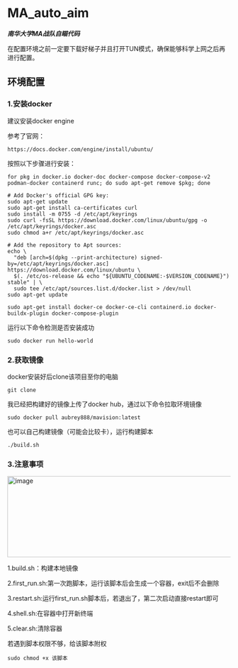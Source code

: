 # MA_auto_aim

***南华大学MA战队自瞄代码***

在配置环境之前一定要下载好梯子并且打开TUN模式，确保能够科学上网之后再进行配置。

## 环境配置
### 1.安装docker

建议安装docker engine 

参考了官网：

```
https://docs.docker.com/engine/install/ubuntu/
```

按照以下步骤进行安装：

```
for pkg in docker.io docker-doc docker-compose docker-compose-v2 podman-docker containerd runc; do sudo apt-get remove $pkg; done
```

```
# Add Docker's official GPG key:
sudo apt-get update
sudo apt-get install ca-certificates curl
sudo install -m 0755 -d /etc/apt/keyrings
sudo curl -fsSL https://download.docker.com/linux/ubuntu/gpg -o /etc/apt/keyrings/docker.asc
sudo chmod a+r /etc/apt/keyrings/docker.asc

# Add the repository to Apt sources:
echo \
  "deb [arch=$(dpkg --print-architecture) signed-by=/etc/apt/keyrings/docker.asc] https://download.docker.com/linux/ubuntu \
  $(. /etc/os-release && echo "${UBUNTU_CODENAME:-$VERSION_CODENAME}") stable" | \
  sudo tee /etc/apt/sources.list.d/docker.list > /dev/null
sudo apt-get update
```

```
sudo apt-get install docker-ce docker-ce-cli containerd.io docker-buildx-plugin docker-compose-plugin
```

运行以下命令检测是否安装成功

```
sudo docker run hello-world
```


### 2.获取镜像

docker安装好后clone该项目至你的电脑

```
git clone
```

我已经把构建好的镜像上传了docker hub，通过以下命令拉取环境镜像

```
sudo docker pull aubrey888/mavision:latest
```

也可以自己构建镜像（可能会比较卡），运行构建脚本

```
./build.sh
```

### 3.注意事项

<img width="692" height="183" alt="image" src="https://github.com/user-attachments/assets/dcc4d90b-ab4f-4aee-be97-97700cb85828" />

1.build.sh：构建本地镜像

2.first_run.sh:第一次跑脚本，运行该脚本后会生成一个容器，exit后不会删除

3.restart.sh:运行first_run.sh脚本后，若退出了，第二次启动直接restart即可

4.shell.sh:在容器中打开新终端

5.clear.sh:清除容器

若遇到脚本权限不够，给该脚本附权

```
sudo chmod +x 该脚本
```


